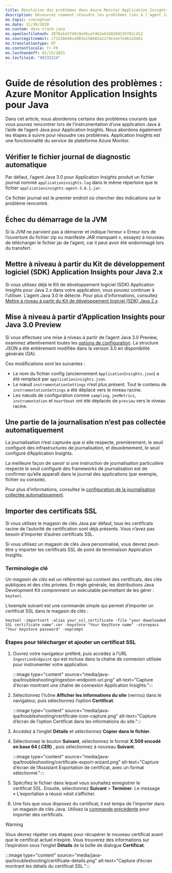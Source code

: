 ```yaml
---
title: Résolution des problèmes dans Azure Monitor Application Insights pour Java
description: Découvrez comment résoudre les problèmes liés à l’agent Java pour Azure Monitor Application Insights
ms.topic: conceptual
ms.date: 11/30/2020
ms.custom: devx-track-java
ms.openlocfilehash: 2876abd3749c9e56cef462e41b8268135f82cd12
ms.sourcegitcommit: c7153bb48ce003a158e83a1174e1ee7e4b1a5461
ms.translationtype: HT
ms.contentlocale: fr-FR
ms.lasthandoff: 01/15/2021
ms.locfileid: "98232214"
---
```

# <a name="troubleshooting-guide-azure-monitor-application-insights-for-java"></a>Guide de résolution des problèmes : Azure Monitor Application Insights pour Java

Dans cet article, nous aborderons certains des problèmes courants que vous pouvez rencontrer lors de l’instrumentation d’une application Java à l’aide de l’agent Java pour Application Insights. Nous abordons également les étapes à suivre pour résoudre ces problèmes. Application Insights est une fonctionnalité du service de plateforme Azure Monitor.

## <a name="check-the-self-diagnostic-log-file"></a>Vérifier le fichier journal de diagnostic automatique

Par défaut, l’agent Java 3.0 pour Application Insights produit un fichier journal nommé `applicationinsights.log` dans le même répertoire que le fichier `applicationinsights-agent-3.0.1.jar`.

Ce fichier journal est le premier endroit où chercher des indications sur le problème rencontré.

## <a name="jvm-fails-to-start"></a>Échec du démarrage de la JVM

Si la JVM ne parvient pas à démarrer et indique l’erreur « Erreur lors de l’ouverture du fichier zip ou manifeste JAR manquant », essayez à nouveau de télécharger le fichier jar de l’agent, car il peut avoir été endommagé lors du transfert.

## <a name="upgrade-from-the-application-insights-java-2x-sdk"></a>Mettre à niveau à partir du Kit de développement logiciel (SDK) Application Insights pour Java 2.x

Si vous utilisez déjà le Kit de développement logiciel (SDK) Application Insights pour Java 2.x dans votre application, vous pouvez continuer à l’utiliser. L’agent Java 3.0 le détecte. Pour plus d’informations, consultez [Mettre à niveau à partir du Kit de développement logiciel (SDK) Java 2.x](./java-standalone-upgrade-from-2x.md).

## <a name="upgrade-from-application-insights-java-30-preview"></a>Mise à niveau à partir d’Application Insights pour Java 3.0 Preview

Si vous effectuez une mise à niveau à partir de l’agent Java 3.0 Preview, examinez attentivement toutes les [options de configuration](./java-standalone-config.md). La structure JSON a été entièrement modifiée dans la version 3.0 en disponibilité générale (GA).

Ces modifications sont les suivantes :

-  Le nom du fichier config (anciennement `ApplicationInsights.json`) a été remplacé par `applicationinsights.json`.
-  Le nœud `instrumentationSettings` n’est plus présent. Tout le contenu de `instrumentationSettings` a été déplacé vers le niveau racine. 
-  Les nœuds de configuration comme `sampling`, `jmxMetrics`, `instrumentation` et `heartbeat` ont été déplacés de `preview` vers le niveau racine.

## <a name="some-logging-is-not-auto-collected"></a>Une partie de la journalisation n’est pas collectée automatiquement

La journalisation n’est capturée que si elle respecte, premièrement, le seuil configuré des infrastructures de journalisation, et deuxièmement, le seuil configuré d’Application Insights.

La meilleure façon de savoir si une instruction de journalisation particulière respecte le seuil configuré des frameworks de journalisation est de confirmer qu’elle apparaît dans le journal des applications (par exemple, fichier ou console).

Pour plus d’informations, consultez la [configuration de la journalisation collectée automatiquement](./java-standalone-config.md#auto-collected-logging).

## <a name="import-ssl-certificates"></a>Importer des certificats SSL

Si vous utilisez le magasin de clés Java par défaut, tous les certificats racine de l’autorité de certification sont déjà présents. Vous n’avez pas besoin d’importer d’autres certificats SSL.

Si vous utilisez un magasin de clés Java personnalisé, vous devrez peut-être y importer les certificats SSL de point de terminaison Application Insights.

### <a name="key-terminology"></a>Terminologie clé
Un *magasin de clés* est un référentiel qui contient des certificats, des clés publiques et des clés privées. En règle générale, les distributions Java Development Kit comprennent un exécutable permettant de les gérer : `keytool`.

L’exemple suivant est une commande simple qui permet d’importer un certificat SSL dans le magasin de clés :

`keytool -importcert -alias your_ssl_certificate -file "your downloaded SSL certificate name".cer -keystore "Your KeyStore name" -storepass "Your keystore password" -noprompt`

### <a name="steps-to-download-and-add-an-ssl-certificate"></a>Étapes pour télécharger et ajouter un certificat SSL

1.  Ouvrez votre navigateur préféré, puis accédez à l’URL `IngestionEndpoint` qui est incluse dans la chaîne de connexion utilisée pour instrumenter votre application.

    :::image type="content" source="media/java-ipa/troubleshooting/ingestion-endpoint-url.png" alt-text="Capture d’écran montrant une chaîne de connexion Application Insights.":::

2.  Sélectionnez l’icône **Afficher les informations du site** (verrou) dans le navigateur, puis sélectionnez l’option **Certificat**.

    :::image type="content" source="media/java-ipa/troubleshooting/certificate-icon-capture.png" alt-text="Capture d’écran de l’option Certificat dans les informations du site.":::

3.  Accédez à l’onglet **Détails** et sélectionnez **Copier dans le fichier**.
4.  Sélectionnez le bouton **Suivant**, sélectionnez le format **X.509 encodé en base 64 (.CER)** , puis sélectionnez à nouveau **Suivant**.

    :::image type="content" source="media/java-ipa/troubleshooting/certificate-export-wizard.png" alt-text="Capture d’écran de l’Assistant Exportation de certificat, avec un format sélectionné.":::

5.  Spécifiez le fichier dans lequel vous souhaitez enregistrer le certificat SSL. Ensuite, sélectionnez **Suivant** > **Terminer**. Le message « L’exportation a réussi »doit s’afficher.
6.  Une fois que vous disposez du certificat, il est temps de l’importer dans un magasin de clés Java. Utilisez la [commande précédente](#key-terminology) pour importer des certificats.

> [!WARNING]
> Vous devrez répéter ces étapes pour récupérer le nouveau certificat avant que le certificat actuel n’expire. Vous trouverez des informations sur l’expiration sous l’onglet **Détails** de la boîte de dialogue **Certificat**.
>
> :::image type="content" source="media/java-ipa/troubleshooting/certificate-details.png" alt-text="Capture d’écran montrant les détails du certificat SSL.":::
